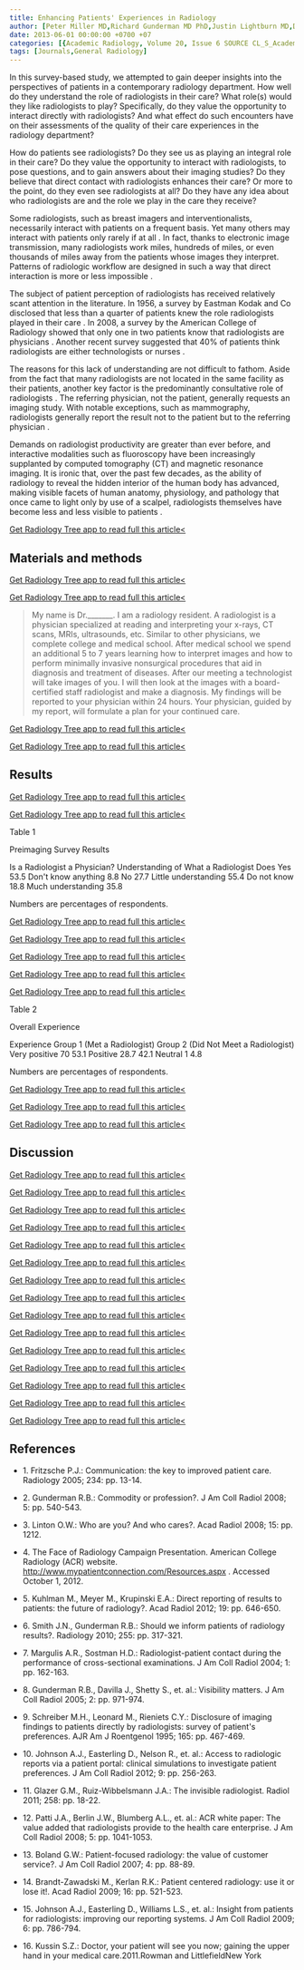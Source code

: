 ```yaml
---
title: Enhancing Patients' Experiences in Radiology
author: [Peter Miller MD,Richard Gunderman MD PhD,Justin Lightburn MD,David Miller MS]
date: 2013-06-01 00:00:00 +0700 +07
categories: [{Academic Radiology, Volume 20, Issue 6 SOURCE CL_S_AcademicRadiologyVolume20Issue6 1}]
tags: [Journals,General Radiology]
---
```

In this survey-based study, we attempted to gain deeper insights into the perspectives of patients in a contemporary radiology department. How well do they understand the role of radiologists in their care? What role(s) would they like radiologists to play? Specifically, do they value the opportunity to interact directly with radiologists? And what effect do such encounters have on their assessments of the quality of their care experiences in the radiology department?

How do patients see radiologists? Do they see us as playing an integral role in their care? Do they value the opportunity to interact with radiologists, to pose questions, and to gain answers about their imaging studies? Do they believe that direct contact with radiologists enhances their care? Or more to the point, do they even see radiologists at all? Do they have any idea about who radiologists are and the role we play in the care they receive?

Some radiologists, such as breast imagers and interventionalists, necessarily interact with patients on a frequent basis. Yet many others may interact with patients only rarely if at all . In fact, thanks to electronic image transmission, many radiologists work miles, hundreds of miles, or even thousands of miles away from the patients whose images they interpret. Patterns of radiologic workflow are designed in such a way that direct interaction is more or less impossible .

The subject of patient perception of radiologists has received relatively scant attention in the literature. In 1956, a survey by Eastman Kodak and Co disclosed that less than a quarter of patients knew the role radiologists played in their care . In 2008, a survey by the American College of Radiology showed that only one in two patients know that radiologists are physicians . Another recent survey suggested that 40% of patients think radiologists are either technologists or nurses .

The reasons for this lack of understanding are not difficult to fathom. Aside from the fact that many radiologists are not located in the same facility as their patients, another key factor is the predominantly consultative role of radiologists . The referring physician, not the patient, generally requests an imaging study. With notable exceptions, such as mammography, radiologists generally report the result not to the patient but to the referring physician .

Demands on radiologist productivity are greater than ever before, and interactive modalities such as fluoroscopy have been increasingly supplanted by computed tomography (CT) and magnetic resonance imaging. It is ironic that, over the past few decades, as the ability of radiology to reveal the hidden interior of the human body has advanced, making visible facets of human anatomy, physiology, and pathology that once came to light only by use of a scalpel, radiologists themselves have become less and less visible to patients .

[Get Radiology Tree app to read full this article<](https://clinicalpub.com/app)

## Materials and methods

[Get Radiology Tree app to read full this article<](https://clinicalpub.com/app)

[Get Radiology Tree app to read full this article<](https://clinicalpub.com/app)

> My name is Dr.\_\_\_\_\_\_\_. I am a radiology resident. A radiologist is a physician specialized at reading and interpreting your x-rays, CT scans, MRIs, ultrasounds, etc. Similar to other physicians, we complete college and medical school. After medical school we spend an additional 5 to 7 years learning how to interpret images and how to perform minimally invasive nonsurgical procedures that aid in diagnosis and treatment of diseases. After our meeting a technologist will take images of you. I will then look at the images with a board-certified staff radiologist and make a diagnosis. My findings will be reported to your physician within 24 hours. Your physician, guided by my report, will formulate a plan for your continued care.

[Get Radiology Tree app to read full this article<](https://clinicalpub.com/app)

[Get Radiology Tree app to read full this article<](https://clinicalpub.com/app)

## Results

[Get Radiology Tree app to read full this article<](https://clinicalpub.com/app)

[Get Radiology Tree app to read full this article<](https://clinicalpub.com/app)

Table 1


Preimaging Survey Results


Is a Radiologist a Physician? Understanding of What a Radiologist Does Yes 53.5 Don't know anything 8.8 No 27.7 Little understanding 55.4 Do not know 18.8 Much understanding 35.8

Numbers are percentages of respondents.


[Get Radiology Tree app to read full this article<](https://clinicalpub.com/app)

[Get Radiology Tree app to read full this article<](https://clinicalpub.com/app)

[Get Radiology Tree app to read full this article<](https://clinicalpub.com/app)

[Get Radiology Tree app to read full this article<](https://clinicalpub.com/app)

[Get Radiology Tree app to read full this article<](https://clinicalpub.com/app)

Table 2


Overall Experience


Experience Group 1 (Met a Radiologist) Group 2 (Did Not Meet a Radiologist) Very positive 70 53.1 Positive 28.7 42.1 Neutral 1 4.8

Numbers are percentages of respondents.


[Get Radiology Tree app to read full this article<](https://clinicalpub.com/app)

[Get Radiology Tree app to read full this article<](https://clinicalpub.com/app)

[Get Radiology Tree app to read full this article<](https://clinicalpub.com/app)

## Discussion

[Get Radiology Tree app to read full this article<](https://clinicalpub.com/app)

[Get Radiology Tree app to read full this article<](https://clinicalpub.com/app)

[Get Radiology Tree app to read full this article<](https://clinicalpub.com/app)

[Get Radiology Tree app to read full this article<](https://clinicalpub.com/app)

[Get Radiology Tree app to read full this article<](https://clinicalpub.com/app)

[Get Radiology Tree app to read full this article<](https://clinicalpub.com/app)

[Get Radiology Tree app to read full this article<](https://clinicalpub.com/app)

[Get Radiology Tree app to read full this article<](https://clinicalpub.com/app)

[Get Radiology Tree app to read full this article<](https://clinicalpub.com/app)

[Get Radiology Tree app to read full this article<](https://clinicalpub.com/app)

[Get Radiology Tree app to read full this article<](https://clinicalpub.com/app)

[Get Radiology Tree app to read full this article<](https://clinicalpub.com/app)

[Get Radiology Tree app to read full this article<](https://clinicalpub.com/app)

[Get Radiology Tree app to read full this article<](https://clinicalpub.com/app)

[Get Radiology Tree app to read full this article<](https://clinicalpub.com/app)

## References

- 1\. Fritzsche P.J.: Communication: the key to improved patient care. Radiology 2005; 234: pp. 13-14.


- 2\. Gunderman R.B.: Commodity or profession?. J Am Coll Radiol 2008; 5: pp. 540-543.


- 3\. Linton O.W.: Who are you? And who cares?. Acad Radiol 2008; 15: pp. 1212.


- 4\.  The Face of Radiology Campaign Presentation. American College Radiology (ACR) website.  http://www.mypatientconnection.com/Resources.aspx  . Accessed October 1, 2012.


- 5\. Kuhlman M., Meyer M., Krupinski E.A.: Direct reporting of results to patients: the future of radiology?. Acad Radiol 2012; 19: pp. 646-650.


- 6\. Smith J.N., Gunderman R.B.: Should we inform patients of radiology results?. Radiology 2010; 255: pp. 317-321.


- 7\. Margulis A.R., Sostman H.D.: Radiologist-patient contact during the performance of cross-sectional examinations. J Am Coll Radiol 2004; 1: pp. 162-163.


- 8\. Gunderman R.B., Davilla J., Shetty S., et. al.: Visibility matters. J Am Coll Radiol 2005; 2: pp. 971-974.


- 9\. Schreiber M.H., Leonard M., Rieniets C.Y.: Disclosure of imaging findings to patients directly by radiologists: survey of patient's preferences. AJR Am J Roentgenol 1995; 165: pp. 467-469.


- 10\. Johnson A.J., Easterling D., Nelson R., et. al.: Access to radiologic reports via a patient portal: clinical simulations to investigate patient preferences. J Am Coll Radiol 2012; 9: pp. 256-263.


- 11\. Glazer G.M., Ruiz-Wibbelsmann J.A.: The invisible radiologist. Radiol 2011; 258: pp. 18-22.


- 12\. Patti J.A., Berlin J.W., Blumberg A.L., et. al.: ACR white paper: The value added that radiologists provide to the health care enterprise. J Am Coll Radiol 2008; 5: pp. 1041-1053.


- 13\. Boland G.W.: Patient-focused radiology: the value of customer service?. J Am Coll Radiol 2007; 4: pp. 88-89.


- 14\. Brandt-Zawadski M., Kerlan R.K.: Patient centered radiology: use it or lose it!. Acad Radiol 2009; 16: pp. 521-523.


- 15\. Johnson A.J., Easterling D., Williams L.S., et. al.: Insight from patients for radiologists: improving our reporting systems. J Am Coll Radiol 2009; 6: pp. 786-794.


- 16\. Kussin S.Z.: Doctor, your patient will see you now; gaining the upper hand in your medical care.2011.Rowman and LittlefieldNew York